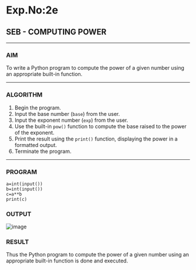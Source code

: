 # Exp.No:2e  
## SEB - COMPUTING POWER

---

### AIM  
To write a Python program to compute the power of a given number using an appropriate built-in function.

---

### ALGORITHM

1. Begin the program.  
2. Input the base number (`base`) from the user.  
3. Input the exponent number (`exp`) from the user.  
4. Use the built-in `pow()` function to compute the base raised to the power of the exponent.  
5. Print the result using the `print()` function, displaying the power in a formatted output.  
6. Terminate the program.

---

### PROGRAM

```
a=int(input())
b=int(input())
c=a**b
print(c)
```
### OUTPUT
![image](https://github.com/user-attachments/assets/5134c408-1ade-484e-a957-922e24fa4a59)


### RESULT
Thus the Python program to compute the power of a given number using an appropriate built-in function is done and executed.
